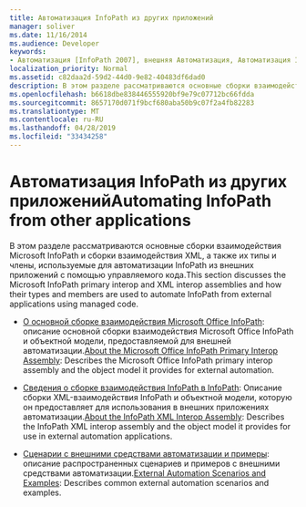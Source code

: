 ```yaml
---
title: Автоматизация InfoPath из других приложений
manager: soliver
ms.date: 11/16/2014
ms.audience: Developer
keywords:
- Автоматизация [InfoPath 2007], внешняя Автоматизация, Автоматизация InfoPath 2007, InfoPath 2007, Автоматизация из других приложений
localization_priority: Normal
ms.assetid: c82daa2d-59d2-44d0-9e82-40483df6dad0
description: В этом разделе рассматриваются основные сборки взаимодействия Microsoft InfoPath и сборки взаимодействия XML, а также их типы и члены, используемые для автоматизации InfoPath из внешних приложений с помощью управляемого кода.
ms.openlocfilehash: b6618dbe838446555920bf9e79c07712bc66fdda
ms.sourcegitcommit: 8657170d071f9bcf680aba50b9c07f2a4fb82283
ms.translationtype: MT
ms.contentlocale: ru-RU
ms.lasthandoff: 04/28/2019
ms.locfileid: "33434258"
---
```

# <a name="automating-infopath-from-other-applications"></a><span data-ttu-id="ddc65-104">Автоматизация InfoPath из других приложений</span><span class="sxs-lookup"><span data-stu-id="ddc65-104">Automating InfoPath from other applications</span></span>

<span data-ttu-id="ddc65-105">В этом разделе рассматриваются основные сборки взаимодействия Microsoft InfoPath и сборки взаимодействия XML, а также их типы и члены, используемые для автоматизации InfoPath из внешних приложений с помощью управляемого кода.</span><span class="sxs-lookup"><span data-stu-id="ddc65-105">This section discusses the Microsoft InfoPath primary interop and XML interop assemblies and how their types and members are used to automate InfoPath from external applications using managed code.</span></span>

- <span data-ttu-id="ddc65-106">[О основной сборке взаимодействия Microsoft Office InfoPath](about-the-microsoft-office-infopath-primary-interop-assembly.md): описание основной сборки взаимодействия Microsoft Office InfoPath и объектной модели, предоставляемой для внешней автоматизации.</span><span class="sxs-lookup"><span data-stu-id="ddc65-106">[About the Microsoft Office InfoPath Primary Interop Assembly](about-the-microsoft-office-infopath-primary-interop-assembly.md): Describes the Microsoft Office InfoPath primary interop assembly and the object model it provides for external automation.</span></span>
    
- <span data-ttu-id="ddc65-107">[Сведения о сборке взаимодействия InfoPath в InfoPath](about-the-infopath-xml-interop-assembly.md): Описание сборки XML-взаимодействия InfoPath и объектной модели, которую он предоставляет для использования в внешних приложениях автоматизации.</span><span class="sxs-lookup"><span data-stu-id="ddc65-107">[About the InfoPath XML Interop Assembly](about-the-infopath-xml-interop-assembly.md): Describes the InfoPath XML interop assembly and the object model it provides for use in external automation applications.</span></span>
    
- <span data-ttu-id="ddc65-108">[Сценарии с внешними средствами автоматизации и примеры](external-automation-scenarios-and-examples.md): описание распространенных сценариев и примеров с внешними средствами автоматизации.</span><span class="sxs-lookup"><span data-stu-id="ddc65-108">[External Automation Scenarios and Examples](external-automation-scenarios-and-examples.md): Describes common external automation scenarios and examples.</span></span>
    

